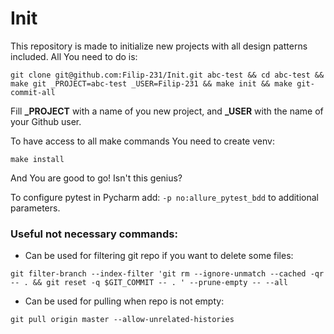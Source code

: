 # Init
This repository is made to initialize new projects with all design patterns included. All You need to do is:
```
git clone git@github.com:Filip-231/Init.git abc-test && cd abc-test && make git _PROJECT=abc-test _USER=Filip-231 && make init && make git-commit-all
```
Fill **_PROJECT** with a name of you new project, and **_USER** with the name of your Github user.

To have access to all make commands You need to create venv:

```make install```

And You are good to go! Isn't this genius?

To configure pytest in Pycharm add: ```-p no:allure_pytest_bdd``` to additional parameters.

### Useful not necessary commands:

- Can be used for filtering git repo if you want to delete some files:

```git filter-branch --index-filter 'git rm --ignore-unmatch --cached -qr -- . && git reset -q $GIT_COMMIT -- . ' --prune-empty -- --all```


- Can be used for pulling when repo is not empty:

``git pull origin master --allow-unrelated-histories``
